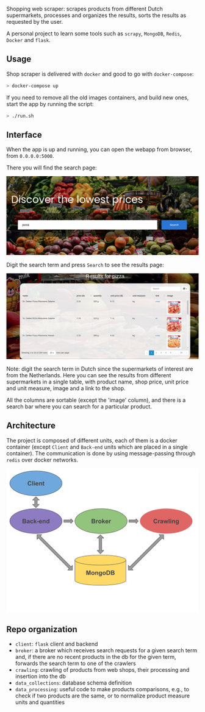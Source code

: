 Shopping web scraper: scrapes products from different Dutch supermarkets, processes
and organizes the results, sorts the results as requested by the user.

A personal project to learn some tools such as `scrapy`, `MongoDB`, 
`Redis`, `Docker` and `flask`.

## Usage

Shop scraper is delivered with `docker` and good to go with `docker-compose`:
```bash
> docker-compose up
```

If you need to remove all the old images containers, and build new ones, start
the app by running the script:
```bash
> ./run.sh
```

## Interface

When the app is up and running, you can open the webapp from browser, 
from `0.0.0.0:5000`.

There you will find the search page:

![img.png](figures/search_page.png)

Digit the search term and press `Search` to see the results page:

![img_1.png](figures/results_page.png)

Note: digit the search term in Dutch since the supermarkets of interest are from
the Netherlands.
Here you can see the results from different supermarkets in a single table,
with product name, shop price, unit price and unit measure, image and
a link to the shop.

All the columns are sortable (except the 'image' column), and there is a search
bar where you can search for a particular product.

## Architecture

The project is composed of different units, each of them is a docker container
(except `Client` and `Back-end` units which are placed in a single container).
The communication is done by using message-passing through `redis` over docker
networks.

![](figures/architecture_diagram.svg)

## Repo organization

  - `client`: `flask` client and backend
  - `broker`: a broker which receives search requests for a given search term
    and, if there are no recent products in the db for the given term, forwards
    the search term to one of the crawlers
  - `crawling`: crawling of products from web shops, their processing and
    insertion into the db
  - `data_collections`: database schema definition
  - `data_processing`: useful code to make products comparisons, e.g., to check
    if two products are the same, or to normalize product measure units and
    quantities
